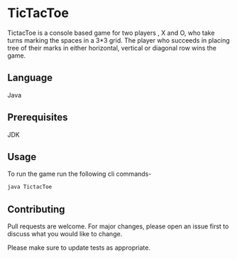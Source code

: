 # TicTacToe

TictacToe is a console based game for two players , X and O, who take turns marking the spaces in a 3*3 grid. The player who succeeds in placing tree of their marks in either horizontal, vertical or diagonal row wins the game.

## Language

Java
## Prerequisites

JDK

## Usage

To run the game run the following cli commands-

```bash
java TictacToe
```



## Contributing
Pull requests are welcome. For major changes, please open an issue first to discuss what you would like to change.

Please make sure to update tests as appropriate.


